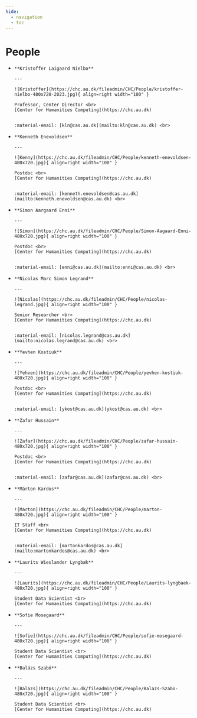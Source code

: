 ```yaml
---
hide:
  - navigation
  - toc
---
```


# People

<div class="grid cards" markdown>

-     **Kristoffer Laigaard Nielbo**

      ---

      ![Kristoffer](https://chc.au.dk/fileadmin/CHC/People/kristoffer-nielbo-480x720-2023.jpg){ align=right width="100" }

      Professor, Center Director <br>
      [Center for Humanities Computing](https://chc.au.dk)


      :material-email: [kln@cas.au.dk](mailto:kln@cas.au.dk) <br>
    

-     **Kenneth Enevoldsen**

      ---

      ![Kenny](https://chc.au.dk/fileadmin/CHC/People/kenneth-enevoldsen-480x720.jpg){ align=right width="100" }

      Postdoc <br>
      [Center for Humanities Computing](https://chc.au.dk)


      :material-email: [kenneth.enevoldsen@cas.au.dk](mailto:kenneth.enevoldsen@cas.au.dk) <br>
    

-     **Simon Aargaard Enni**

      ---

      ![Simon](https://chc.au.dk/fileadmin/CHC/People/Simon-Aagaard-Enni-480x720.jpg){ align=right width="100" }

      Postdoc <br>
      [Center for Humanities Computing](https://chc.au.dk)


      :material-email: [enni@cas.au.dk](mailto:enni@cas.au.dk) <br>

-     **Nicolas Marc Simon Legrand**

      ---

      ![Nicolas](https://chc.au.dk/fileadmin/CHC/People/nicolas-legrand.jpg){ align=right width="100" }

      Senior Researcher <br>
      [Center for Humanities Computing](https://chc.au.dk)


      :material-email: [nicolas.legrand@cas.au.dk](mailto:nicolas.legrand@cas.au.dk) <br>


-     **Yevhen Kostiuk**

      ---

      ![Yehven](https://chc.au.dk/fileadmin/CHC/People/yevhen-kostiuk-480x720.jpg){ align=right width="100" }

      Postdoc <br>
      [Center for Humanities Computing](https://chc.au.dk)


      :material-email: [ykost@cas.au.dk](ykost@cas.au.dk) <br>


-     **Zafar Hussain**

      ---

      ![Zafar](https://chc.au.dk/fileadmin/CHC/People/zafar-hussain-480x720.jpg){ align=right width="100" }

      Postdoc <br>
      [Center for Humanities Computing](https://chc.au.dk)


      :material-email: [zafar@cas.au.dk](zafar@cas.au.dk) <br>



-     **Márton Kardos**

      ---

      ![Marton](https://chc.au.dk/fileadmin/CHC/People/marton-480x720.jpg){ align=right width="100" }

      IT Staff <br>
      [Center for Humanities Computing](https://chc.au.dk)


      :material-email: [martonkardos@cas.au.dk](mailto:martonkardos@cas.au.dk) <br>

-     **Laurits Wieslander Lyngbæk**

      ---

      ![Laurits](https://chc.au.dk/fileadmin/CHC/People/Laurits-lyngbaek-480x720.jpg){ align=right width="100" }

      Student Data Scientist <br>
      [Center for Humanities Computing](https://chc.au.dk)


-     **Sofie Mosegaard**

      ---

      ![Sofie](https://chc.au.dk/fileadmin/CHC/People/sofie-mosegaard-480x720.jpg){ align=right width="100" }

      Student Data Scientist <br>
      [Center for Humanities Computing](https://chc.au.dk)

-     **Balázs Szabó**

      ---

      ![Balazs](https://chc.au.dk/fileadmin/CHC/People/Balazs-Szabo-480x720.jpg){ align=right width="100" }

      Student Data Scientist <br>
      [Center for Humanities Computing](https://chc.au.dk)

</div>


